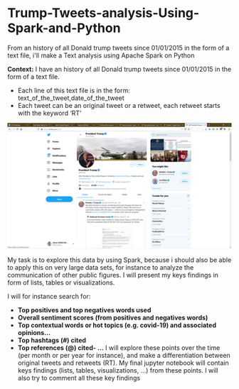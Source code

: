 # Trump-Tweets-analysis-Using-Spark-and-Python
From an history of all Donald trump tweets since 01/01/2015 in the form of a text file, i'll make a Text analysis using Apache Spark on Python

**Context:** I have an history of all Donald trump tweets since 01/01/2015 in the form of a text file.
* Each line of this text file is in the form: text_of_the_tweet,date_of_the_tweet
* Each tweet can be an original tweet or a retweet, each retweet starts with the keyword ‘RT’


<img src="https://github.com/Steve-Chemi/Trump-Tweets-analysis-Using-Spark-and-Python/blob/master/Trump_Tweets.png">

My task is to explore this data by using Spark, because i should also be able to apply this on very large data sets, for instance to analyze the communication of other public figures.
I will present my keys findings in form of lists, tables or visualizations.

I will for instance search for:
* **Top positives and top negatives words used**
* **Overall sentiment scores (from positives and negatives words)**
* **Top contextual words or hot topics (e.g. covid-19) and associated opinions…**
* **Top hashtags (#) cited**
* **Top references (@) cited- …**
I will explore these points over the time (per month or per year for instance), and make a differentiation between original tweets and retweets (RT).
My final jupyter notebook will contain keys findings (lists, tables, visualizations, …) from these points. I will also try to comment all these key findings
